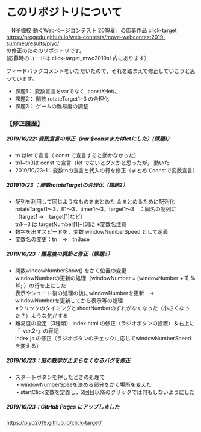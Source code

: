 # このリポジトリについて

  「N予備校 動くWebページコンテスト 2019夏」の応募作品 click-target 
   https://progedu.github.io/web-contests/move-webcontest2019-summer/results/piyo/  <br>
  の修正のためのリポジトリです。<br>
   (応募時のコードは click-target_mwc2019s/ 内にあります）

   フィードバックコメントをいただいたので，それを踏まえて修正していこうと思っています。

  - 課題1： 変数宣言をvarでなく, constやletに
  - 課題2： 関数 rotateTarget1~3 の合理化
  - 課題3： ゲームの難易度の調整 

### 【修正履歴】

#####   2019/10/22: 変数宣言の修正（varをconstまたはletにした）(課題1）
 - tn はletで宣言（ const で宣言すると動かなかった）
 - tn1~tn3は const で宣言（let でないとダメかと思ったが， 動いた
 -   2019/10/23-1：変数tnの宣言と代入の行を修正（まとめてconstで変数宣言）
 
 ##### 201910/23 ：関数rotateTargetの合理化（課題2）
 - 配列を利用して同じようなものをまとめた ＆まとめるために配列化 <br>
 rotateTarget1～3，fl1～3，timer1～3，target1～3　：同名の配列に（target1 →　target[1]など）<br>
 tn1～3 は targetNumber[1]~[3]に ※変数名注意
- 数字を出すスピードを，変数 windowNumberSpeed として定義 
- 変数名の変更：tn　→　tnBase 

##### 2019/10/23：難易度の調節と修正（課題3）
- 関数windowNumberShow() をかく位置の変更<br>
  windowNumberの更新の処理（windowNumber = (windowNumber + 1) % 10; ）の行を上にした<br>
表示やシュート後の処理の後にwindowNumberを更新　→　windowNumberを更新してから表示等の処理 <br>
※クリックのタイミングとshootNumberのずれがなくなった（小さくなった？）ような気がする
- 難易度の設定（3種類）
index.html の修正（ラジオボタンの設置）＆右上に「-ver.2-」の表記<br>
index.js の修正（ラジオボタンのチェックに応じてwindowNumberSpeedを変える）

##### 2019/10/23：窓の数字が止まらなくなるバグを修正
- スタートボタンを押したときの処理で<br>
・windowNumberSpeeを決める部分をかく場所を変えた<br>
・startClick変数を定義し，2回目以降のクリックでは何もしないようにした

##### 2019/10/23：GitHub Pages にアップしました
https://piyo2019.github.io/click-target/
